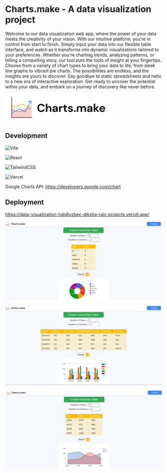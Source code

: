 # Charts.make - A data visualization project

Welcome to our data visualization web app, where the power of your data meets the creativity of your vision. With our intuitive platform, you're in control from start to finish. Simply input your data into our flexible table interface, and watch as it transforms into dynamic visualizations tailored to your preferences. Whether you're charting trends, analyzing patterns, or telling a compelling story, our tool puts the tools of insight at your fingertips. Choose from a variety of chart types to bring your data to life, from sleek line graphs to vibrant pie charts. The possibilities are endless, and the insights are yours to discover. Say goodbye to static spreadsheets and hello to a new era of interactive exploration. Get ready to uncover the potential within your data, and embark on a journey of discovery like never before.

![Logo](./public/Slice.png)

## Development

![Vite](https://img.shields.io/badge/vite-%23646CFF.svg?style=for-the-badge&logo=vite&logoColor=white)

![React](https://img.shields.io/badge/react-%2320232a.svg?style=for-the-badge&logo=react&logoColor=%2361DAFB)

![TailwindCSS](https://img.shields.io/badge/tailwindcss-%2338B2AC.svg?style=for-the-badge&logo=tailwind-css&logoColor=white)

![Vercel](https://img.shields.io/badge/vercel-%23000000.svg?style=for-the-badge&logo=vercel&logoColor=white)

Google Charts API: https://developers.google.com/chart

## Deployment

https://data-visualization-hdn8vzbec-diksha-rajs-projects.vercel.app/

![screeshot1](./src/screenshots/Screenshot%202024-05-11%20175021.png)

![screeshot](./src/screenshots/Screenshot%202024-05-11%20174852.png)

![screeshot1](./src/screenshots/Screenshot%202024-05-11%20174502.png)
